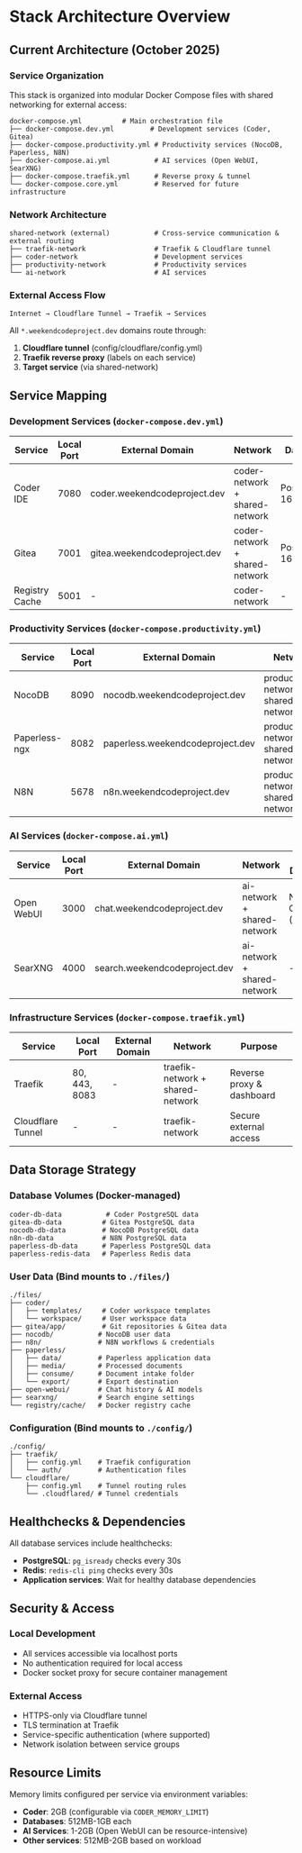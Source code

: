 # Stack Architecture Overview

## Current Architecture (October 2025)

### **Service Organization**
This stack is organized into modular Docker Compose files with shared networking for external access:

```
docker-compose.yml          # Main orchestration file
├── docker-compose.dev.yml         # Development services (Coder, Gitea)
├── docker-compose.productivity.yml # Productivity services (NocoDB, Paperless, N8N) 
├── docker-compose.ai.yml           # AI services (Open WebUI, SearXNG)
├── docker-compose.traefik.yml      # Reverse proxy & tunnel
└── docker-compose.core.yml         # Reserved for future infrastructure
```

### **Network Architecture**
```
shared-network (external)           # Cross-service communication & external routing
├── traefik-network                 # Traefik & Cloudflare tunnel
├── coder-network                   # Development services
├── productivity-network            # Productivity services  
└── ai-network                      # AI services
```

### **External Access Flow**
```
Internet → Cloudflare Tunnel → Traefik → Services
```

All `*.weekendcodeproject.dev` domains route through:
1. **Cloudflare tunnel** (config/cloudflare/config.yml)
2. **Traefik reverse proxy** (labels on each service)
3. **Target service** (via shared-network)

## Service Mapping

### **Development Services** (`docker-compose.dev.yml`)
| Service | Local Port | External Domain | Network | Database |
|---------|------------|-----------------|---------|----------|
| Coder IDE | 7080 | coder.weekendcodeproject.dev | coder-network + shared-network | PostgreSQL 16 |
| Gitea | 7001 | gitea.weekendcodeproject.dev | coder-network + shared-network | PostgreSQL 16 |
| Registry Cache | 5001 | - | coder-network | - |

### **Productivity Services** (`docker-compose.productivity.yml`)
| Service | Local Port | External Domain | Network | Database |
|---------|------------|-----------------|---------|----------|
| NocoDB | 8090 | nocodb.weekendcodeproject.dev | productivity-network + shared-network | PostgreSQL 15 |
| Paperless-ngx | 8082 | paperless.weekendcodeproject.dev | productivity-network + shared-network | PostgreSQL 15 + Redis 7 |
| N8N | 5678 | n8n.weekendcodeproject.dev | productivity-network + shared-network | PostgreSQL 15 |

### **AI Services** (`docker-compose.ai.yml`)
| Service | Local Port | External Domain | Network | External Dependency |
|---------|------------|-----------------|---------|-------------------|
| Open WebUI | 3000 | chat.weekendcodeproject.dev | ai-network + shared-network | Native Ollama (host:11434) |
| SearXNG | 4000 | search.weekendcodeproject.dev | ai-network + shared-network | - |

### **Infrastructure Services** (`docker-compose.traefik.yml`)
| Service | Local Port | External Domain | Network | Purpose |
|---------|------------|-----------------|---------|---------|
| Traefik | 80, 443, 8083 | - | traefik-network + shared-network | Reverse proxy & dashboard |
| Cloudflare Tunnel | - | - | traefik-network | Secure external access |

## Data Storage Strategy

### **Database Volumes** (Docker-managed)
```
coder-db-data           # Coder PostgreSQL data
gitea-db-data          # Gitea PostgreSQL data  
nocodb-db-data         # NocoDB PostgreSQL data
n8n-db-data            # N8N PostgreSQL data
paperless-db-data      # Paperless PostgreSQL data
paperless-redis-data   # Paperless Redis data
```

### **User Data** (Bind mounts to `./files/`)
```
./files/
├── coder/
│   ├── templates/     # Coder workspace templates
│   └── workspace/     # User workspace data
├── gitea/app/         # Git repositories & Gitea data
├── nocodb/           # NocoDB user data
├── n8n/              # N8N workflows & credentials
├── paperless/
│   ├── data/         # Paperless application data
│   ├── media/        # Processed documents
│   ├── consume/      # Document intake folder
│   └── export/       # Export destination
├── open-webui/       # Chat history & AI models
├── searxng/          # Search engine settings
└── registry/cache/   # Docker registry cache
```

### **Configuration** (Bind mounts to `./config/`)
```
./config/
├── traefik/
│   ├── config.yml    # Traefik configuration
│   └── auth/         # Authentication files
└── cloudflare/
    ├── config.yml    # Tunnel routing rules
    └── .cloudflared/ # Tunnel credentials
```

## Healthchecks & Dependencies

All database services include healthchecks:
- **PostgreSQL**: `pg_isready` checks every 30s
- **Redis**: `redis-cli ping` checks every 30s
- **Application services**: Wait for healthy database dependencies

## Security & Access

### **Local Development**
- All services accessible via localhost ports
- No authentication required for local access
- Docker socket proxy for secure container management

### **External Access**
- HTTPS-only via Cloudflare tunnel
- TLS termination at Traefik
- Service-specific authentication (where supported)
- Network isolation between service groups

## Resource Limits

Memory limits configured per service via environment variables:
- **Coder**: 2GB (configurable via `CODER_MEMORY_LIMIT`)
- **Databases**: 512MB-1GB each
- **AI Services**: 1-2GB (Open WebUI can be resource-intensive)
- **Other services**: 512MB-2GB based on workload